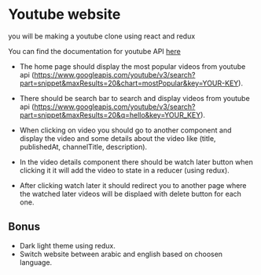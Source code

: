 # Youtube website  

you will be making a youtube clone using react and redux 

You can find the documentation for youtube API [here](https://developers.google.com/youtube/v3/docs/videos/list)

* The home page should display the most popular videos from youtube api (https://www.googleapis.com/youtube/v3/search?part=snippet&maxResults=20&chart=mostPopular&key=YOUR-KEY).

* There should be search bar to search and display videos from youtube api (https://www.googleapis.com/youtube/v3/search?part=snippet&maxResults=20&q=hello&key=YOUR_KEY).
* When clicking on video you should go to another component and display the video and some details about the video like (title, publishedAt, channelTitle, description). 
* In the video details component there should be watch later button when clicking it it will add the video to state in a reducer (using redux).
* After clicking watch later it should redirect you to another page where the watched later videos will be displaed with delete button for each one. 

## Bonus 
* Dark light theme using redux. 
* Switch website between arabic and english based on choosen language. 
